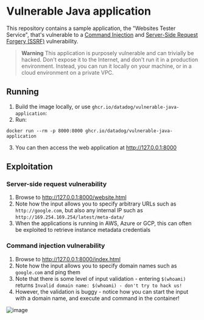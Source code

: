 # Vulnerable Java application

This repository contains a sample application, the "Websites Tester Service", that's vulnerable to a [Command Injection](https://owasp.org/www-community/attacks/Command_Injection) and [Server-Side Request Forgery (SSRF)](https://owasp.org/Top10/A10_2021-Server-Side_Request_Forgery_%28SSRF%29/) vulnerability.

> **Warning**
> This application is purposely vulnerable and can trivially be hacked. Don't expose it to the Internet, and don't run it in a production environment.
> Instead, you can run it locally on your machine, or in a cloud environment on a private VPC.

## Running

1. Build the image locally, or use `ghcr.io/datadog/vulnerable-java-application`:
2. Run:

```
docker run --rm -p 8000:8000 ghcr.io/datadog/vulnerable-java-application
```

3. You can then access the web application at http://127.0.0.1:8000

## Exploitation

### Server-side request vulnerability

1. Browse to http://127.0.0.1:8000/website.html
2. Note how the input allows you to specify arbitrary URLs such as `http://google.com`, but also any internal IP such as `http://169.254.169.254/latest/meta-data/`
3. When the applications is running in AWS, Azure or GCP, this can often be exploited to retrieve instance metadata credentials

### Command injection vulnerability

1. Browse to http://127.0.0.1:8000/index.html
2. Note how the input allows you to specify domain names such as `google.com` and ping them
3. Note that there is some level of input validation - entering `$(whoami)` returns `Invalid domain name: $(whoami) - don't try to hack us!`
4. However, the validation is buggy - notice how you can start the input with a domain name, and execute and command in the container!

![image](https://user-images.githubusercontent.com/136675/186954376-e3d82d03-7d9e-49b3-a106-6da080980dae.png)
